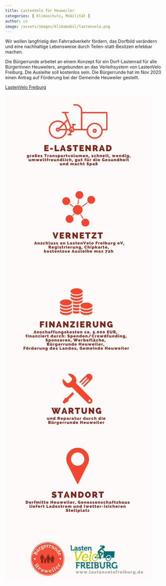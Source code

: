 ```yaml
---
title: LastenVelo für Heuweiler
categories: [ Klimaschutz, Mobilität ]
author: co
image: /assets/images/klimamobil/lastenvelo.png
---
```

Wir wollen langfristig den Fahrradverkehr fördern, das Dorfbild verändern und eine nachhaltige Lebensweise durch Teilen-statt-Besitzen erlebbar machen.

Die Bürgerrunde arbeitet an einem Konzept für ein Dorf-Lastenrad für alle BürgerInnen Heuweilers, angebunden an das Verleihsystem von LastenVelo Freiburg. Die Ausleihe soll kostenlos sein. Die Bürgerrunde hat im Nov 2020 einen Antrag auf Förderung bei der Gemeinde Heuweiler gestellt.

[LastenVelo Freiburg](https://www.lastenvelofreiburg.de)

![Lastenvelo1](/assets/images/klimamobil/lastenvelo1.png)
![Lastenvelo2](/assets/images/klimamobil/lastenvelo2.png)